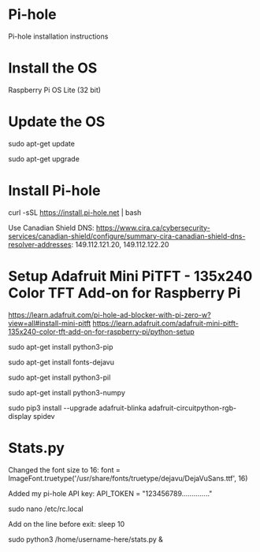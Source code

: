 # Pi-hole
Pi-hole installation instructions

# Install the OS
Raspberry Pi OS Lite (32 bit)


# Update the OS
sudo apt-get update

sudo apt-get upgrade


# Install Pi-hole
curl -sSL https://install.pi-hole.net | bash

Use Canadian Shield DNS: https://www.cira.ca/cybersecurity-services/canadian-shield/configure/summary-cira-canadian-shield-dns-resolver-addresses:
149.112.121.20, 149.112.122.20


# Setup Adafruit Mini PiTFT - 135x240 Color TFT Add-on for Raspberry Pi
https://learn.adafruit.com/pi-hole-ad-blocker-with-pi-zero-w?view=all#install-mini-pitft
https://learn.adafruit.com/adafruit-mini-pitft-135x240-color-tft-add-on-for-raspberry-pi/python-setup

sudo apt-get install python3-pip

sudo apt-get install fonts-dejavu

sudo apt-get install python3-pil

sudo apt-get install python3-numpy

sudo pip3 install --upgrade adafruit-blinka adafruit-circuitpython-rgb-display spidev

# Stats.py
Changed the font size to 16:
font = ImageFont.truetype('/usr/share/fonts/truetype/dejavu/DejaVuSans.ttf', 16)

Added my pi-hole API key:
API_TOKEN = "123456789.............."

sudo nano /etc/rc.local

Add on the line before exit:
  sleep 10
  
  sudo python3 /home/username-here/stats.py &
